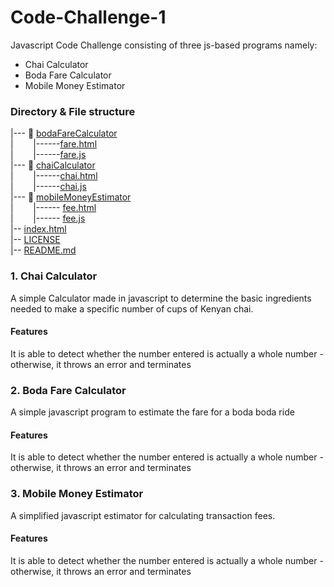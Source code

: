 # Code-Challenge-1
Javascript Code Challenge consisting of three js-based programs namely:
+ Chai Calculator
+ Boda Fare Calculator
+ Mobile Money Estimator

### Directory & File structure

|--- :file_folder: [bodaFareCalculator](./bodaFareCalculator) 
<br/>|&nbsp;&nbsp;&nbsp;&nbsp;&nbsp;&nbsp;&nbsp;&nbsp;|------[fare.html](./bodaFareCalculator/fare.html)
<br/>|&nbsp;&nbsp;&nbsp;&nbsp;&nbsp;&nbsp;&nbsp;&nbsp;|------[fare.js](./bodaFareCalculator/fare.js)
<br/>
|--- :file_folder: [chaiCalculator](./chaiCalculator)
<br/>|&nbsp;&nbsp;&nbsp;&nbsp;&nbsp;&nbsp;&nbsp;&nbsp;|------[chai.html](./dir1/file11.ext)
<br/>|&nbsp;&nbsp;&nbsp;&nbsp;&nbsp;&nbsp;&nbsp;&nbsp;|------[chai.js](./dir1/file12.ext)
<br/>
|--- :file_folder: [mobileMoneyEstimator](./mobileMoneyEstimator)
<br/>|&nbsp;&nbsp;&nbsp;&nbsp;&nbsp;&nbsp;&nbsp;&nbsp;|------ [fee.html](./mobileMoneyEstimator/fee.html)
<br/>|&nbsp;&nbsp;&nbsp;&nbsp;&nbsp;&nbsp;&nbsp;&nbsp;|------ [fee.js](./mobileMoneyEstimator/fee.js)
<br/>|-- [index.html](./index.html)
<br/>|-- [LICENSE](./LICENSE)
<br/>|-- [README.md](./README.md)

### 1. Chai Calculator
A simple Calculator made in javascript to determine the basic ingredients needed to make a specific number of cups of Kenyan chai.
#### Features
It is able to detect whether the number entered is actually a whole number - otherwise, it throws an error and terminates


### 2. Boda Fare Calculator
A simple javascript program to estimate the fare for a boda boda ride
#### Features
It is able to detect whether the number entered is actually a whole number - otherwise, it throws an error and terminates

### 3. Mobile Money Estimator
A simplified javascript estimator for calculating transaction fees.
#### Features
It is able to detect whether the number entered is actually a whole number - otherwise, it throws an error and terminates
